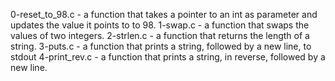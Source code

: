 0-reset_to_98.c - a function that takes a pointer to an int as parameter and updates the value it points to to 98.
1-swap.c -  a function that swaps the values of two integers.
2-strlen.c - a function that returns the length of a string.
3-puts.c -  a function that prints a string, followed by a new line, to stdout
4-print_rev.c - a function that prints a string, in reverse, followed by a new line.
